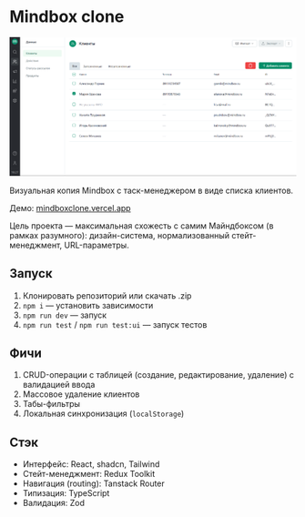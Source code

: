 # Mindbox clone

![App picture](/public/demo.png)

Визуальная копия Mindbox с таск-менеджером в виде списка клиентов.

Демо: [mindboxclone.vercel.app](https://mindboxclone.vercel.app)

Цель проекта — максимальная схожесть с самим Майндбоксом (в рамках разумного): дизайн-система, нормализованный стейт-менеджмент, URL-параметры.

## Запуск

1. Клонировать репозиторий или скачать .zip
2. `npm i` — установить зависимости
3. `npm run dev` — запуск
4. `npm run test` / `npm run test:ui` — запуск тестов

## Фичи

1. CRUD-операции с таблицей (создание, редактирование, удаление) с валидацией ввода
2. Массовое удаление клиентов
3. Табы-фильтры
4. Локальная синхронизация (`localStorage`)

## Стэк

- Интерфейс: React, shadcn, Tailwind
- Стейт-менеджмент: Redux Toolkit
- Навигация (routing): Tanstack Router
- Типизация: TypeScript
- Валидация: Zod
